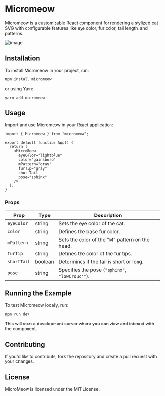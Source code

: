 # Micromeow

Micromeow is a customizable React component for rendering a stylized cat SVG with configurable features like eye color, fur color, tail length, and patterns.

![image](https://github.com/user-attachments/assets/c1b0ba0e-97a9-4945-b0c3-72fb739816cf)


## Installation

To install Micromeow in your project, run:

```sh
npm install micromeow
```

or using Yarn:

```sh
yarn add micromeow
```

## Usage

Import and use Micromeow in your React application:

```tsx
import { Micromeow } from "micromeow";

export default function App() {
  return (
    <MicroMeow
      eyeColor="lightblue"
      color="gainsboro"
      mPattern="gray"
      furTip="gray"
      shortTail
      pose="sphinx"
    />
  );
}
```

### Props

| Prop        | Type    | Description                                      |
|------------|--------|--------------------------------------------------|
| `eyeColor` | string | Sets the eye color of the cat.                   |
| `color`    | string | Defines the base fur color.                      |
| `mPattern` | string | Sets the color of the "M" pattern on the head.   |
| `furTip`   | string | Defines the color of the fur tips.               |
| `shortTail`| boolean | Determines if the tail is short or long.         |
| `pose`     | string | Specifies the pose (`"sphinx"`, `"lowCrouch"`).   |

## Running the Example

To test Micromeow locally, run:

```sh
npm run dev
```

This will start a development server where you can view and interact with the component.

## Contributing

If you'd like to contribute, fork the repository and create a pull request with your changes.

## License

MicroMeow is licensed under the MIT License.

